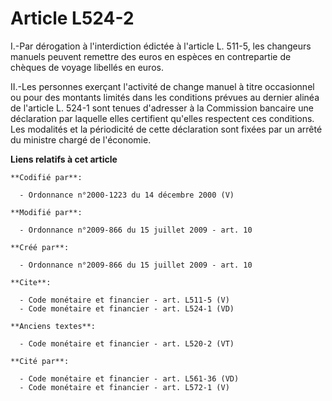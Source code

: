 # Article L524-2

I.-Par dérogation à l'interdiction édictée à l'article L. 511-5, les changeurs manuels peuvent remettre des euros en espèces
en contrepartie de chèques de voyage libellés en euros. 

II.-Les personnes exerçant l'activité de change manuel à titre occasionnel ou pour des montants limités dans les conditions
prévues au dernier alinéa de l'article L. 524-1 sont tenues d'adresser à la Commission bancaire une déclaration par laquelle
elles certifient qu'elles respectent ces conditions. Les modalités et la périodicité de cette déclaration sont fixées par un
arrêté du ministre chargé de l'économie.

**Liens relatifs à cet article**

	**Codifié par**:

	  - Ordonnance n°2000-1223 du 14 décembre 2000 (V)

	**Modifié par**:

	  - Ordonnance n°2009-866 du 15 juillet 2009 - art. 10

	**Créé par**:

	  - Ordonnance n°2009-866 du 15 juillet 2009 - art. 10

	**Cite**:

	  - Code monétaire et financier - art. L511-5 (V)
	  - Code monétaire et financier - art. L524-1 (VD)

	**Anciens textes**:

	  - Code monétaire et financier - art. L520-2 (VT)

	**Cité par**:

	  - Code monétaire et financier - art. L561-36 (VD)
	  - Code monétaire et financier - art. L572-1 (V)
